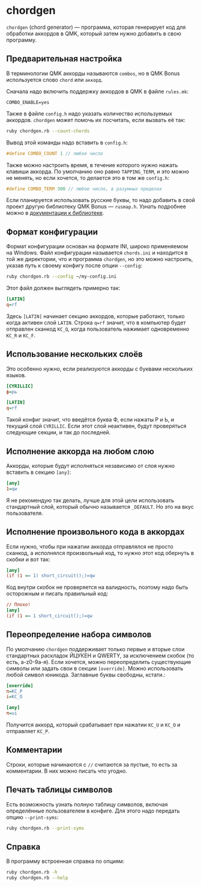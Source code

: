 # chordgen

`chordgen` (chord generator) — программа, которая генерирует код для обработки
аккордов в QMK, который затем нужно добавить в свою программу.

## Предварительная настройка

В терминологии QMK аккорды называются `combos`, но в QMK Bonus используется
слово `chord` или `аккорд`.

Сначала надо включить поддержку аккордов в QMK в файле `rules.mk`:

```make
COMBO_ENABLE=yes
```

Также в файле `config.h` надо указать количество используемых аккордов.
`chordgen` может помочь их посчитать, если вызвать её так:

```bash
ruby chordgen.rb --count-chords
```

Вывод этой команды надо вставить в `config.h`:

```c
#define COMBO_COUNT 1 // любое число
```

Также можно настроить время, в течение которого нужно нажать клавиши аккорда. По
умолчанию оно равно `TAPPING_TERM`, и это можно не менять, но если хочется, то
делается это в том же `config.h`:

```c
#define COMBO_TERM 300 // любое число, в разумных пределах
```

Если планируется использовать русские буквы, то надо добавить в свой проект
другую библиотеку QMK Bonus — `rusmap.h`. Узнать подробнее можно в
[документации к библиотеке](./rusmap.h.ru.md).

## Формат конфигурации

Формат конфигурации основан на формате INI, широко применяемом на Windows. Файл
конфигурации называется `chords.ini` и находится в той же директории, что и
программа `chordgen`, но это можно настроить, указав путь к своему конфигу после
опции `--config`:

```bash
ruby chordgen.rb --config ~/my-config.ini
```

Этот файл должен выглядеть примерно так:

```ini
[LATIN]
q=rf
```

Здесь `[LATIN]` начинает секцию аккордов, которые работают, только когда активен
слой `LATIN`. Строка `q=rf` значит, что в компьютер будет отправлен сканкод
`KC_Q`, когда пользователь нажимает одновременно `KC_R` и `KC_F`.

## Использование нескольких слоёв

Это особенно нужно, если реализуются аккорды с буквами нескольких языков.

```ini
[CYRILLIC]
ф=рь

[LATIN]
q=rf
```

Такой конфиг значит, что введётся буква Ф, если нажаты Р и Ь, и текущий слой
`CYRILLIC`. Если этот слой неактивен, будут проверяться следующие секции, и так
до последней.

## Исполнение аккорда на любом слою

Аккорды, которые будут исполняться независимо от слоя нужно вставить в секцию
`[any]`:

```ini
[any]
1=qw
```

Я не рекомендую так делать, лучше для этой цели использовать стандартный слой,
который обычно называется `_DEFAULT`. Но это на вкус пользователя.

## Исполнение произвольного кода в аккордах

Если нужно, чтобы при нажатии аккорда отправлялся не просто сканкод, а
исполнялся произвольный код, то нужно этот код обернуть в скобки и вот так:

```ini
[any]
(if (1 == 1) short_circuit();)=qw
```

Код внутри скобок не проверяется на валидность, поэтому надо быть осторожным и
писать правильный код:

```ini
// Плохо!
[any]
(if (1 == 1 short_circuit();)=qw
```

## Переопределение набора символов

По умолчанию `chordgen` поддерживает только первые и вторые слои стандартных
раскладок ЙЦУКЕН и QWERTY, за исключением скобок (то есть, a-z0-9а-я). Если
хочется, можно переопределить существующие символы или задать свои в секции
`[override]`. Можно использовать любой символ юникода. Заглавные буквы свободны,
кстати.:

```ini
[override]
π=KC_P
i=KC_O

[any]
π=ui
```

Получится аккорд, который срабатывает при нажатии `KC_U` и `KC_O` и отправляет
`KC_P`.

## Комментарии

Строки, которые начинаются с `//` считаются за пустые, то есть за
комментарии. В них можно писать что угодно.

## Печать таблицы символов

Есть возможность узнать полную таблицу символов, включая определённые
пользователем в конфиге. Для этого надо передать опцию `--print-syms`:

```bash
ruby chordgen.rb --print-syms
```

## Справка

В программу встроенная справка по опциям:

```bash
ruby chordgen.rb -h
ruby chordgen.rb --help
```
